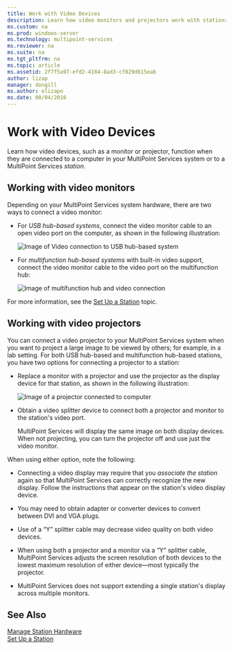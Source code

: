 ```yaml
---
title: Work with Video Devices
description: Learn how video monitors and projectors work with stations in MultiPoint Services
ms.custom: na
ms.prod: windows-server
ms.technology: multipoint-services
ms.reviewer: na
ms.suite: na
ms.tgt_pltfrm: na
ms.topic: article
ms.assetid: 2f7f5a97-efd2-4184-8ad3-cf029d615eab
author: lizap
manager: dongill
ms.author: elizapo
ms.date: 08/04/2016
---
```

# Work with Video Devices
Learn how video devices, such as a monitor or projector, function when they are connected to a computer in your MultiPoint Services system or to a MultiPoint Services *station*.  
  
## Working with video monitors  
Depending on your MultiPoint Services system hardware, there are two ways to connect a video monitor:  
  
-   For *USB hub-based systems*, connect the video monitor cable to an open video port on the computer, as shown in the following illustration:  
  
    ![Image of Video connection to USB hub-based system](./media/WMSVideoConnection.gif)  
  
-   For *multifunction hub-based systems* with built-in video support, connect the video monitor cable to the video port on the multifunction hub:  
  
    ![Image of multifunction hub and video connection](./media/WMSMultifunctionHubVideoConnection.gif)  
  
For more information, see the [Set Up a Station](Set-Up-a-Station.md) topic.  
  
## Working with video projectors  
You can connect a video projector to your MultiPoint Services system when you want to project a large image to be viewed by others; for example, in a lab setting. For both USB hub-based and multifunction hub-based stations, you have two options for connecting a projector to a station:  
  
-   Replace a monitor with a projector and use the projector as the display device for that station, as shown in the following illustration:  
  
    ![Image of a projector connected to computer](./media/WMSVideoProjectorConnection.gif)  
  
-   Obtain a video splitter device to connect both a projector and monitor to the station's video port.  
  
    MultiPoint Services will display the same image on both display devices. When not projecting, you can turn the projector off and use just the video monitor.  
  
When using either option, note the following:  
  
-   Connecting a video display may require that you *associate the station* again so that MultiPoint Services can correctly recognize the new display. Follow the instructions that appear on the station's video display device.  
  
-   You may need to obtain adapter or converter devices to convert between DVI and VGA plugs.  
  
-   Use of a “Y” splitter cable may decrease video quality on both video devices.  
  
-   When using both a projector and a monitor via a “Y” splitter cable, MultiPoint Services adjusts the screen resolution of both devices to the lowest maximum resolution of either device—most typically the projector.  
  
-   MultiPoint Services does not support extending a single station's display across multiple monitors.  
  
## See Also  
[Manage Station Hardware](Manage-Station-Hardware.md)  
[Set Up a Station](Set-Up-a-Station.md) 